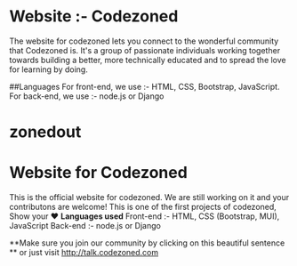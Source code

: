 
# Website :- Codezoned
  The website for codezoned lets you connect to the wonderful community that Codezoned is. It's a group of passionate individuals working together towards building a better, more technically educated and to spread the love for learning by doing.
 
##Languages
For front-end, we use :- HTML, CSS, Bootstrap, JavaScript.
For back-end, we use :- node.js or Django


# zonedout
 # Website for Codezoned
 This is the official website for codezoned. We are still working on it and your contributons are welcome!
 This is one of the first projects of codezoned, Show your ❤️
 **Languages used**
  Front-end :- HTML, CSS (Bootstrap, MUI), JavaScript
  Back-end :- node.js or Django
  
 **Make sure you join our community by clicking on this beautiful sentence **
 or just visit http://talk.codezoned.com

